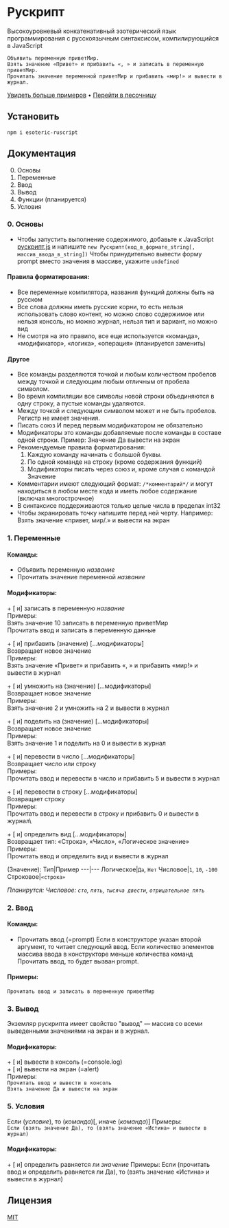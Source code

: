 # Рускрипт
Высокоуровневый конкатенативный эзотерический язык программирования с русскоязычным синтаксисом, компилирующийся в JavaScript

```
Объявить переменную приветМир.
Взять значение «Привет» и прибавить «, » и записать в переменную приветМир.
Прочитать значение переменной приветМир и прибавить «мир!» и вывести в журнал.
```

[Увидеть больше примеров](https://github.com/VityaSchel/ruscript/tree/master/примеры/)
• [Перейти в песочницу](https://vityaschel.github.io/ruscript/demo.html)

## Установить

```
npm i esoteric-ruscript
```

## Документация

0. Основы
1. Переменные
2. Ввод
3. Вывод
4. Функции (планируется)
5. Условия

### 0. Основы
- Чтобы запустить выполнение содержимого, добавьте к JavaScript [рускрипт.js](/рускрипт/рускрипт.js) и напишите `new Рускрипт(код_в_формате_string[, массив_ввода_в_string])`
Чтобы принудительно вывести форму prompt вместо значения в массиве, укажите `undefined`
#### Правила форматирования:
- Все переменные компилятора, названия функций должны быть на русском
- Все слова должны иметь русские корни, то есть нельзя использовать слово контент, но можно слово содержимое или нельзя консоль, но можно журнал, нельзя тип и вариант, но можно вид
- Не смотря на это правило, все еще используется «команда», «модификатор», «логика», «операция» (планируется заменить)
#### Другое
- Все команды разделяются точкой и любым количеством пробелов между точкой и следующим любым отличным от пробела символом.
- Во время компиляции все символы новой строки объединяются в одну строку, а пустые команды удаляются.
- Между точкой и следующим символом может и не быть пробелов. Регистр не имеет значения.
- Писать союз И перед первым модификатором не обязательно
- Модификаторы это команды добавляемые после команды в составе одной строки. Пример: Значение Да вывести на экран
- Рекомендуемые правила форматирования:
  1. Каждую команду начинать с большой буквы.
  2. По одной команде на строку (кроме содержания функций)
  3. Модификаторы писать через союз и, кроме случая с командой Значение
- Комментарии имеют следующий формат: `/*комментарий*/` и могут находиться в любом месте кода и иметь любое содержание (включая многострочное)
- В синтаксисе поддерживаются только целые числа в пределах int32
- Чтобы экранировать точку напишите перед ней черту. Например: Взять значение «привет, мир/.» и вывести на экран

### 1. Переменные
#### Команды:
- Объявить переменную *название*
- Прочитать значение переменной *название*


#### Модификаторы:
  \+ [ и] записать в переменную *название*\
    Примеры:\
      Взять значение 10 записать в переменную приветМир\
      Прочитать ввод и записать в переменную данные

  \+ [ и] прибавить (значение) [...модификаторы]\
    Возвращает новое значение\
      Примеры:\
        Взять значение «Привет» и прибавить «, » и прибавить «мир!» и вывести в журнал

   \+ [ и] умножить на (значение) [...модификаторы]\
    Возвращает новое значение\
      Примеры:\
        Взять значение 2 и умножить на 2 и вывести в журнал

   \+ [ и] поделить на (значение) [...модификаторы]\
    Возвращает новое значение\
      Примеры:\
        Взять значение 1 и поделить на 0 и вывести в журнал

  \+ [ и] перевести в число [...модификаторы]\
    Возвращает число или строку\
      Примеры:\
        Прочитать ввод и перевести в число и прибавить 5 и вывести в журнал

  \+ [ и] перевести в строку [...модификаторы]\
    Возвращает строку\
      Примеры:\
        Прочитать ввод и перевести в строку и прибавить 0 и вывести в журнал\

  \+ [ и] определить вид [...модификаторы]\
    Возвращает тип: «Строка», «Число», «Логическое значение»\
      Примеры:\
        Прочитать ввод и определить вид и вывести в журнал

  (Значение):
  Тип|Пример
  ---|---
  Логическое|`Да`, `Нет`
  Числовое|`1`, `10`, `-100`
  Строковое|`«строка»`

  *Планирутся: Числовое: `сто`, `пять`, `тысяча двести`, `отрицательное пять`*


### 2. Ввод
#### Команды:
- Прочитать ввод (=prompt)
  Если в конструкторе указан второй аргумент, то читает следующий ввод.
  Если количество элементов массива ввода в конструкторе меньше количества команд Прочитать ввод,
  то будет вызван prompt.

#### Примеры:
  `Прочитать ввод и записать в переменную приветМир`

### 3. Вывод
Экземляр рускрипта имеет свойство "вывод" — массив со всеми выведенными значениями на экран и в журнал.

#### Модификаторы:
  \+ [ и] вывести в консоль (=console.log)\
  \+ [ и] вывести на экран (=alert)\
  Примеры:\
    `Прочитать ввод и вывести в консоль`\
    `Взять значение Да и вывести на экран`


### 5. Условия
Если (*условие*), то (*команда*)[, иначе (*команда*)]
Примеры:\
  `Если (взять значение Да), то (взять значение «Истина» и вывести в журнал)`

#### Модификаторы:

  \+ [ и] определить равняется ли *значение*
  Примеры:
    Если (прочитать ввод и определить равняется ли Да), то (взять значение «Истина» и вывести в журнал)

## Лицензия

[MIT](./LICENSE)
